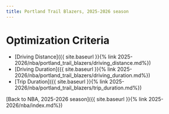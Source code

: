```yaml
---
title: Portland Trail Blazers, 2025-2026 season
---
```


# Optimization Criteria
- [Driving Distance]({{ site.baseurl }}{% link 2025-2026/nba/portland_trail_blazers/driving_distance.md%})
- [Driving Duration]({{ site.baseurl }}{% link 2025-2026/nba/portland_trail_blazers/driving_duration.md%})
- [Trip Duration]({{ site.baseurl }}{% link 2025-2026/nba/portland_trail_blazers/trip_duration.md%})

[Back to NBA, 2025-2026 season]({{ site.baseurl }}{% link 2025-2026/nba/index.md%})
